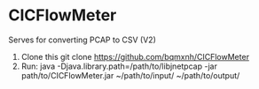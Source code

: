 # CICFlowMeter
Serves for converting PCAP to CSV (V2)
1. Clone this
git clone https://github.com/bqmxnh/CICFlowMeter
2. Run: java -Djava.library.path=/path/to/libjnetpcap -jar path/to/CICFlowMeter.jar ~/path/to/input/ ~/path/to/output/
